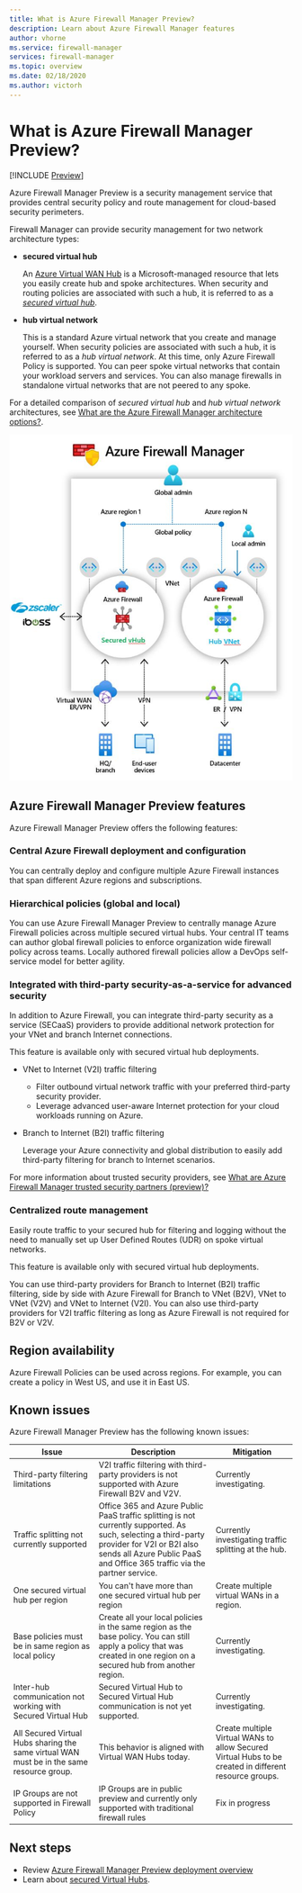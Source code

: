 ```yaml
---
title: What is Azure Firewall Manager Preview?
description: Learn about Azure Firewall Manager features
author: vhorne
ms.service: firewall-manager
services: firewall-manager
ms.topic: overview
ms.date: 02/18/2020
ms.author: victorh
---
```


# What is Azure Firewall Manager Preview?

[!INCLUDE [Preview](../../includes/firewall-manager-preview-notice.md)]

Azure Firewall Manager Preview is a security management service that provides central security policy and route management for cloud-based security perimeters. 

Firewall Manager can provide security management for two network architecture types:

- **secured virtual hub**

   An [Azure Virtual WAN Hub](../virtual-wan/virtual-wan-about.md#resources) is a Microsoft-managed resource that lets you easily create hub and spoke architectures. When security and routing policies are associated with such a hub, it is referred to as a *[secured virtual hub](secured-virtual-hub.md)*. 
- **hub virtual network**

   This is a standard Azure virtual network that you create and manage yourself. When security policies are associated with such a hub, it is referred to as a *hub virtual network*. At this time, only Azure Firewall Policy is supported. You can peer spoke virtual networks that contain your workload servers and services. You can also manage firewalls in standalone virtual networks that are not peered to any spoke.

For a detailed comparison of *secured virtual hub* and *hub virtual network* architectures, see [What are the Azure Firewall Manager architecture options?](vhubs-and-vnets.md).

![firewall-manager](media/overview/firewallmanagerv5.png)

## Azure Firewall Manager Preview features

Azure Firewall Manager Preview offers the following features:

### Central Azure Firewall deployment and configuration​

You can centrally deploy and configure multiple Azure Firewall instances that span different Azure regions and subscriptions. 

### Hierarchical policies (global and local)​

You can use Azure Firewall Manager Preview to centrally manage Azure Firewall policies across multiple secured virtual hubs. Your central IT teams can author global firewall policies to enforce organization wide firewall policy across teams. Locally authored firewall policies allow a DevOps self-service model for better agility.

### Integrated with third-party security-as-a-service for advanced security

In addition to Azure Firewall, you can integrate third-party security as a service (SECaaS) providers to provide additional network protection for your VNet and branch Internet connections.

This feature is available only with secured virtual hub deployments.

- VNet to Internet (V2I) traffic filtering

   - Filter outbound virtual network traffic with your preferred third-party security provider.
   - Leverage advanced user-aware Internet protection for your cloud workloads running on Azure.

- Branch to Internet (B2I) traffic filtering

   Leverage your Azure connectivity and global distribution to easily add third-party filtering for branch to Internet scenarios.

For more information about trusted security providers, see [What are Azure Firewall Manager trusted security partners (preview)?](trusted-security-partners.md)

### Centralized route management

Easily route traffic to your secured hub for filtering and logging without the need to manually set up User Defined Routes (UDR) on spoke virtual networks. 

This feature is available only with secured virtual hub deployments.

You can use third-party providers for Branch to Internet (B2I) traffic filtering, side by side with Azure Firewall for Branch to VNet (B2V), VNet to VNet (V2V) and VNet to Internet (V2I). You can also use third-party providers for V2I traffic filtering as long as Azure Firewall is not required for B2V or V2V. 

## Region availability

Azure Firewall Policies can be used across regions. For example, you can create a policy in West US, and use it in East US. 

## Known issues

Azure Firewall Manager Preview has the following known issues:

|Issue  |Description  |Mitigation  |
|---------|---------|---------|
|Third-party filtering limitations|V2I traffic filtering with third-party providers is not supported with Azure Firewall B2V and V2V.|Currently investigating.|
|Traffic splitting not currently supported|Office 365 and Azure Public PaaS traffic splitting is not currently supported. As such, selecting a third-party provider for V2I or B2I also sends all Azure Public PaaS and Office 365 traffic via the partner service.|Currently investigating traffic splitting at the hub.
|One secured virtual hub per region|You can't have more than one secured virtual hub per region|Create multiple virtual WANs in a region.|
|Base policies must be in same region as local policy|Create all your local policies in the same region as the base policy. You can still apply a policy that was created in one region on a secured hub from another region.|Currently investigating.|
|Inter-hub communication not working with Secured Virtual Hub|Secured Virtual Hub to Secured Virtual Hub communication is not yet supported.|Currently investigating.|
|All Secured Virtual Hubs sharing the same virtual WAN must be in the same resource group.|This behavior is aligned with Virtual WAN Hubs today.|Create multiple Virtual WANs to allow Secured Virtual Hubs to be created in different resource groups.|
|IP Groups are not supported in Firewall Policy|IP Groups are in public preview and currently only supported with traditional firewall rules|Fix in progress

## Next steps

- Review [Azure Firewall Manager Preview deployment overview](deployment-overview.md)
- Learn about [secured Virtual Hubs](secured-virtual-hub.md).